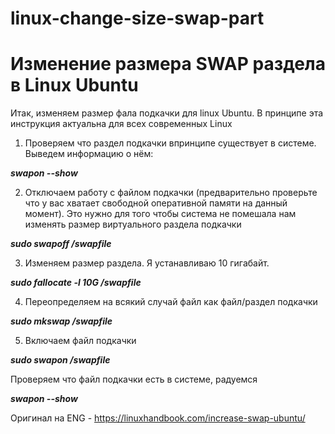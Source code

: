 # linux-change-size-swap-part
# Изменение размера SWAP раздела в Linux Ubuntu
Итак, изменяем размер фала подкачки для linux Ubuntu. В принципе эта инструкция актуальна для всех современных Linux

1. Проверяем что раздел подкачки впринципе существует в системе. Выведем информацию о нём:

<i><b>swapon --show</i></b>

2. Отключаем работу с файлом подкачки (предварительно проверьте что у вас хватает свободной оперативной памяти на данный момент). Это нужно для того чтобы система не помешала нам изменять размер виртуального раздела подкачки

<i><b>sudo swapoff /swapfile</i></b>

3. Изменяем размер раздела. Я устанавливаю 10 гигабайт.

<i><b>sudo fallocate -l 10G /swapfile</i></b>

4. Переопределяем на всякий случай файл как файл/раздел подкачки

<i><b>sudo mkswap /swapfile</i></b>

5. Включаем файл подкачки

<i><b>sudo swapon /swapfile</i></b>

Проверяем что файл подкачки есть в системе, радуемся

<i><b>swapon --show</i></b>


Оригинал на ENG - https://linuxhandbook.com/increase-swap-ubuntu/
